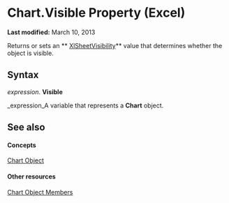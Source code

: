 
# Chart.Visible Property (Excel)

 **Last modified:** March 10, 2013

Returns or sets an  ** [XlSheetVisibility](615955a4-2ab9-b95f-de7c-6fb3e59d25bf.md)** value that determines whether the object is visible.

## Syntax

 _expression_. **Visible**

 _expression_A variable that represents a  **Chart** object.


## See also


#### Concepts


 [Chart Object](179c32ce-49bd-6f36-ea12-89fb5443f3ea.md)
#### Other resources


 [Chart Object Members](a3f8ac44-02d6-6f3f-b5e0-23f4bd5d6baf.md)

